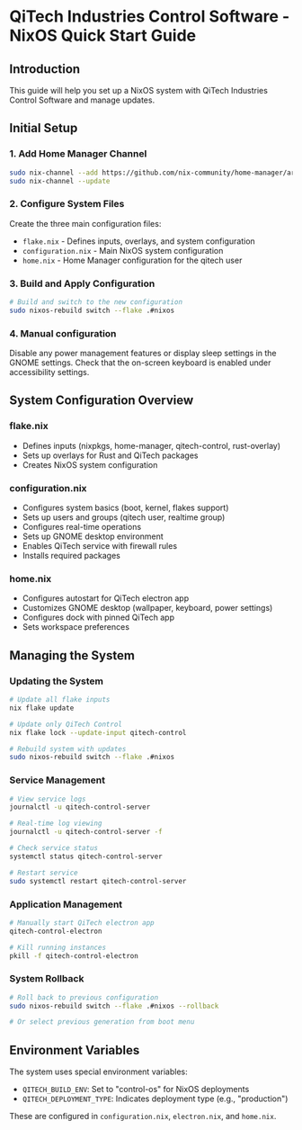 # QiTech Industries Control Software - NixOS Quick Start Guide

## Introduction

This guide will help you set up a NixOS system with QiTech Industries Control Software and manage updates.

## Initial Setup

### 1. Add Home Manager Channel

```bash
sudo nix-channel --add https://github.com/nix-community/home-manager/archive/master.tar.gz home-manager
sudo nix-channel --update
```

### 2. Configure System Files

Create the three main configuration files:

- `flake.nix` - Defines inputs, overlays, and system configuration
- `configuration.nix` - Main NixOS system configuration
- `home.nix` - Home Manager configuration for the qitech user

### 3. Build and Apply Configuration

```bash
# Build and switch to the new configuration
sudo nixos-rebuild switch --flake .#nixos
```

### 4. Manual configuration

Disable any power management features or display sleep settings in the GNOME settings. Check that the on-screen keyboard is enabled under accessibility settings.

## System Configuration Overview

### flake.nix

- Defines inputs (nixpkgs, home-manager, qitech-control, rust-overlay)
- Sets up overlays for Rust and QiTech packages
- Creates NixOS system configuration

### configuration.nix

- Configures system basics (boot, kernel, flakes support)
- Sets up users and groups (qitech user, realtime group)
- Configures real-time operations
- Sets up GNOME desktop environment
- Enables QiTech service with firewall rules
- Installs required packages

### home.nix

- Configures autostart for QiTech electron app
- Customizes GNOME desktop (wallpaper, keyboard, power settings)
- Configures dock with pinned QiTech app
- Sets workspace preferences

## Managing the System

### Updating the System

```bash
# Update all flake inputs
nix flake update

# Update only QiTech Control
nix flake lock --update-input qitech-control

# Rebuild system with updates
sudo nixos-rebuild switch --flake .#nixos
```

### Service Management

```bash
# View service logs
journalctl -u qitech-control-server

# Real-time log viewing
journalctl -u qitech-control-server -f

# Check service status
systemctl status qitech-control-server

# Restart service
sudo systemctl restart qitech-control-server
```

### Application Management

```bash
# Manually start QiTech electron app
qitech-control-electron

# Kill running instances
pkill -f qitech-control-electron
```

### System Rollback

```bash
# Roll back to previous configuration
sudo nixos-rebuild switch --flake .#nixos --rollback

# Or select previous generation from boot menu
```

## Environment Variables

The system uses special environment variables:

- `QITECH_BUILD_ENV`: Set to "control-os" for NixOS deployments
- `QITECH_DEPLOYMENT_TYPE`: Indicates deployment type (e.g., "production")

These are configured in `configuration.nix`, `electron.nix`, and `home.nix`.
